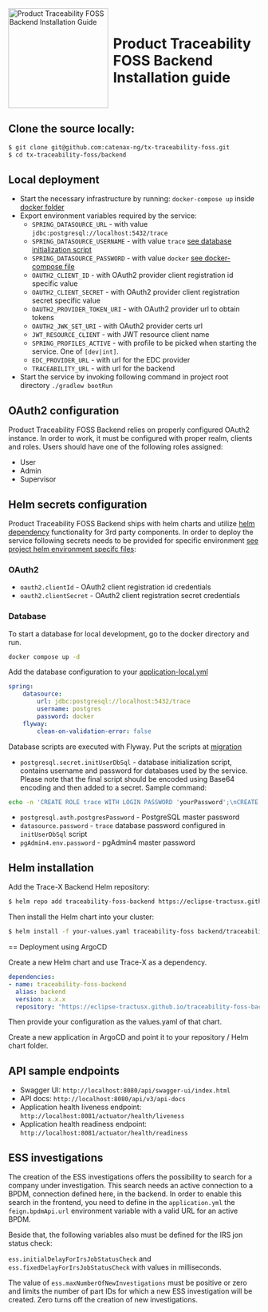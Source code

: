 <div style="display: flex; align-items: center;justify-content: center;align-content: center;">
   <img src="https://raw.githubusercontent.com/eclipse-tractusx/traceability-foss/main/docs/trace-x-logo.svg" alt="Product Traceability FOSS Backend Installation Guide" style="width:200px;"/>
   <h1 style="margin: 10px 0 0 10px">Product Traceability FOSS Backend Installation guide</h1>
</div>

## Clone the source locally:

```sh
$ git clone git@github.com:catenax-ng/tx-traceability-foss.git
$ cd tx-traceability-foss/backend
```

## Local deployment
* Start the necessary infrastructure by running: ```docker-compose up``` inside [docker folder](https://github.com/eclipse-tractusx/traceability-foss/blob/main/backend//docker)
* Export environment variables required by the service:
  * `SPRING_DATASOURCE_URL` - with value `jdbc:postgresql://localhost:5432/trace`
  * `SPRING_DATASOURCE_USERNAME` - with value `trace` [see database initialization script](https://github.com/eclipse-tractusx/traceability-foss/blob/main/backend/docker/db-init/create_db.sql)
  * `SPRING_DATASOURCE_PASSWORD` - with value `docker` [see docker-compose file](https://github.com/eclipse-tractusx/traceability-foss/blob/main/backend/docker/docker-compose.yml)
  * `OAUTH2_CLIENT_ID` - with OAuth2 provider client registration id specific value
  * `OAUTH2_CLIENT_SECRET` - with OAuth2 provider client registration secret specific value
  * `OAUTH2_PROVIDER_TOKEN_URI` - with OAuth2 provider url to obtain tokens
  * `OAUTH2_JWK_SET_URI` - with OAuth2 provider certs url
  * `JWT_RESOURCE_CLIENT` - with JWT resource client name
  * `SPRING_PROFILES_ACTIVE` - with profile to be picked when starting the service. One of `[dev|int]`.
  * `EDC_PROVIDER_URL` - with url for the EDC provider
  * `TRACEABILITY_URL` - with url for the backend
* Start the service by invoking following command in project root directory `./gradlew bootRun`

## OAuth2 configuration
Product Traceability FOSS Backend relies on properly configured OAuth2 instance. In order to work, it must be configured with proper realm, clients and roles.
Users should have one of the following roles assigned:
* User
* Admin
* Supervisor

## Helm secrets configuration
Product Traceability FOSS Backend ships with helm charts and utilize [helm dependency](https://helm.sh/docs/helm/helm_dependency/) functionality for 3rd party components.
In order to deploy the service following secrets needs to be provided for specific environment [see project helm environment specifc files](https://github.com/eclipse-tractusx/traceability-foss/blob/main/charts/traceability-foss-backend):

### OAuth2
* `oauth2.clientId` - OAuth2 client registration id credentials
* `oauth2.clientSecret` - OAuth2 client registration secret credentials

### Database
To start a database for local development, go to the docker directory and run.

```sh
docker compose up -d
```

Add the database configuration to your [application-local.yml](https://github.com/eclipse-tractusx/traceability-foss/blob/main/backend/src/main/ressouces/application-local.yml)

```yaml
spring:
    datasource:
        url: jdbc:postgresql://localhost:5432/trace
        username: postgres
        password: docker
    flyway:
        clean-on-validation-error: false
```
Database scripts are executed with Flyway. Put the scripts at [migration](https://github.com/eclipse-tractusx/traceability-foss/blob/main/backend/src/main/resources/db/migration)

* `postgresql.secret.initUserDbSql` - database initialization script, contains username and password for databases used by the service.
Please note that the final script should be encoded using Base64 encoding and then added to a secret. Sample command:
```sh
echo -n 'CREATE ROLE trace WITH LOGIN PASSWORD 'yourPassword';\nCREATE DATABASE trace;\nGRANT ALL PRIVILEGES ON DATABASE trace TO trace;' | base64
```

* `postgresql.auth.postgresPassword` - PostgreSQL master password
* `datasource.password` - `trace` database password configured in `initUserDbSql` script
* `pgAdmin4.env.password` - pgAdmin4 master password


## Helm installation
Add the Trace-X Backend Helm repository:


```sh
$ helm repo add traceability-foss-backend https://eclipse-tractusx.github.io/traceability-foss-backend
```
Then install the Helm chart into your cluster:

```sh
$ helm install -f your-values.yaml traceability-foss backend/traceability-foss-backend
```

== Deployment using ArgoCD

Create a new Helm chart and use Trace-X as a dependency.

```yaml
dependencies:
- name: traceability-foss-backend
  alias: backend
  version: x.x.x
  repository: "https://eclipse-tractusx.github.io/traceability-foss-backend/"
```

Then provide your configuration as the values.yaml of that chart.

Create a new application in ArgoCD and point it to your repository / Helm chart folder.

## API sample endpoints
* Swagger UI: `http://localhost:8080/api/swagger-ui/index.html`
* API docs: `http://localhost:8080/api/v3/api-docs`
* Application health liveness endpoint: `http://localhost:8081/actuator/health/liveness`
* Application health readiness endpoint: `http://localhost:8081/actuator/health/readiness`


## ESS investigations
The creation of the ESS investigations offers the possibility to search for a company under investigation.
This search needs an active connection to a BPDM, connection defined here, in the backend.
In order to enable this search in the frontend, you need to define in the `application.yml` the
`feign.bpdmApi.url` environment variable with a valid URL for an active BPDM.

Beside that, the following variables also must be defined for the IRS jon status check:

`ess.initialDelayForIrsJobStatusCheck` and `ess.fixedDelayForIrsJobStatusCheck` with values in milliseconds.

The value of `ess.maxNumberOfNewInvestigations` must be positive or zero and limits the number of part IDs for which a new ESS investigation will be created. Zero turns off the creation of new investigations.
